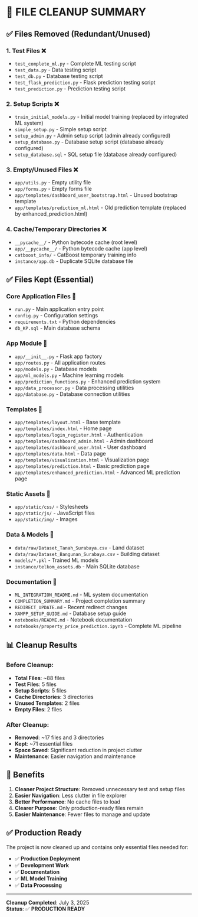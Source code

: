 # 🧹 FILE CLEANUP SUMMARY

## ✅ Files Removed (Redundant/Unused)

### 1. **Test Files** ❌
- `test_complete_ml.py` - Complete ML testing script
- `test_data.py` - Data testing script  
- `test_db.py` - Database testing script
- `test_flask_prediction.py` - Flask prediction testing script
- `test_prediction.py` - Prediction testing script

### 2. **Setup Scripts** ❌
- `train_initial_models.py` - Initial model training (replaced by integrated ML system)
- `simple_setup.py` - Simple setup script
- `setup_admin.py` - Admin setup script (admin already configured)
- `setup_database.py` - Database setup script (database already configured)
- `setup_database.sql` - SQL setup file (database already configured)

### 3. **Empty/Unused Files** ❌
- `app/utils.py` - Empty utility file
- `app/forms.py` - Empty forms file
- `app/templates/dashboard_user_bootstrap.html` - Unused bootstrap template
- `app/templates/prediction_ml.html` - Old prediction template (replaced by enhanced_prediction.html)

### 4. **Cache/Temporary Directories** ❌
- `__pycache__/` - Python bytecode cache (root level)
- `app/__pycache__/` - Python bytecode cache (app level)
- `catboost_info/` - CatBoost temporary training info
- `instance/app.db` - Duplicate SQLite database file

## ✅ Files Kept (Essential)

### **Core Application Files** 📁
- `run.py` - Main application entry point
- `config.py` - Configuration settings
- `requirements.txt` - Python dependencies
- `db_KP.sql` - Main database schema

### **App Module** 📁
- `app/__init__.py` - Flask app factory
- `app/routes.py` - All application routes
- `app/models.py` - Database models
- `app/ml_models.py` - Machine learning models
- `app/prediction_functions.py` - Enhanced prediction system
- `app/data_processor.py` - Data processing utilities
- `app/database.py` - Database connection utilities

### **Templates** 📁
- `app/templates/layout.html` - Base template
- `app/templates/index.html` - Home page
- `app/templates/login_register.html` - Authentication
- `app/templates/dashboard_admin.html` - Admin dashboard
- `app/templates/dashboard_user.html` - User dashboard
- `app/templates/data.html` - Data page
- `app/templates/visualization.html` - Visualization page
- `app/templates/prediction.html` - Basic prediction page
- `app/templates/enhanced_prediction.html` - Advanced ML prediction page

### **Static Assets** 📁
- `app/static/css/` - Stylesheets
- `app/static/js/` - JavaScript files
- `app/static/img/` - Images

### **Data & Models** 📁
- `data/raw/Dataset_Tanah_Surabaya.csv` - Land dataset
- `data/raw/Dataset_Bangunan_Surabaya.csv` - Building dataset
- `models/*.pkl` - Trained ML models
- `instance/telkom_assets.db` - Main SQLite database

### **Documentation** 📁
- `ML_INTEGRATION_README.md` - ML system documentation
- `COMPLETION_SUMMARY.md` - Project completion summary
- `REDIRECT_UPDATE.md` - Recent redirect changes
- `XAMPP_SETUP_GUIDE.md` - Database setup guide
- `notebooks/README.md` - Notebook documentation
- `notebooks/property_price_prediction.ipynb` - Complete ML pipeline

## 📊 Cleanup Results

### **Before Cleanup:**
- **Total Files**: ~88 files
- **Test Files**: 5 files
- **Setup Scripts**: 5 files
- **Cache Directories**: 3 directories
- **Unused Templates**: 2 files
- **Empty Files**: 2 files

### **After Cleanup:**
- **Removed**: ~17 files and 3 directories
- **Kept**: ~71 essential files
- **Space Saved**: Significant reduction in project clutter
- **Maintenance**: Easier navigation and maintenance

## 🎯 Benefits

1. **Cleaner Project Structure**: Removed unnecessary test and setup files
2. **Easier Navigation**: Less clutter in file explorer
3. **Better Performance**: No cache files to load
4. **Clearer Purpose**: Only production-ready files remain
5. **Easier Maintenance**: Fewer files to manage and update

## ✅ Production Ready

The project is now cleaned up and contains only essential files needed for:
- ✅ **Production Deployment**
- ✅ **Development Work**
- ✅ **Documentation**
- ✅ **ML Model Training**
- ✅ **Data Processing**

---

**Cleanup Completed**: July 3, 2025  
**Status**: ✅ **PRODUCTION READY**
